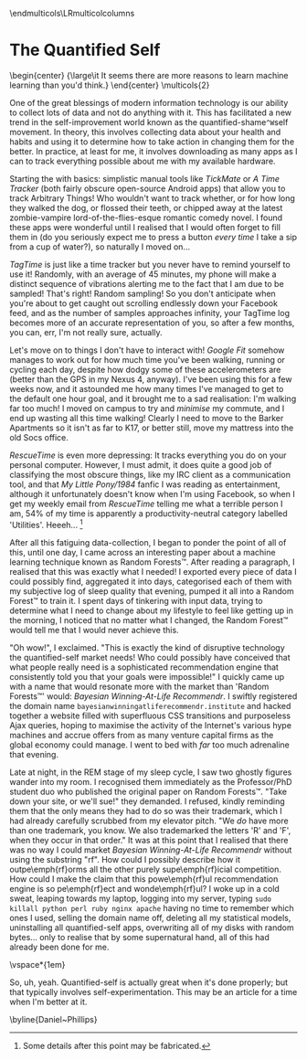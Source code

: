 \endmulticols\LRmulticolcolumns

The Quantified Self
===================

\begin{center}
{\large\it It seems there are more reasons to learn machine learning
  than you'd think.}
\end{center}
\multicols{2}

One of the great blessings of modern information technology is our ability to collect lots of data and not do anything with it.  This has facilitated a new trend in the self-improvement world known as the quantified-shame`^W`self movement.  In theory, this involves collecting data about your health and habits and using it to determine how to take action in changing them for the better.  In practice, at least for me, it involves downloading as many apps as I can to track everything possible about me with my available hardware.

Starting the with basics: simplistic manual tools like _TickMate_ or _A Time Tracker_ (both fairly obscure open-source Android apps) that allow you to track Arbitrary Things!  Who wouldn't want to track whether, or for how long they walked the dog, or flossed their teeth, or chipped away at the latest zombie-vampire lord-of-the-flies-esque romantic comedy novel.  I found these apps were wonderful until I realised that I would often forget to fill them in (do you seriously expect me to press a button _every time_ I take a sip from a cup of water?), so naturally I moved on...

_TagTime_ is just like a time tracker but you never have to remind yourself to use it! Randomly, with an average of 45 minutes, my phone will make a distinct sequence of vibrations alerting me to the fact that I am due to be sampled!  That's right!  Random sampling!  So you don't anticipate when you're about to get caught out scrolling endlessly down your Facebook feed, and as the number of samples approaches infinity, your TagTime log becomes more of an accurate representation of you, so after a few months, you can, err, I'm not really sure, actually.

Let's move on to things I don't have to interact with!  _Google Fit_ somehow manages to work out for how much time you've been walking, running or cycling each day, despite how dodgy some of these accelerometers are (better than the GPS in my Nexus 4, anyway). I've been using this for a few weeks now, and it astounded me how many times I've managed to get to the default one hour goal, and it brought me to a sad realisation: I'm walking far too much!  I moved on campus to try and _minimise_ my commute, and I end up wasting all this time walking!  Clearly I need to move to the Barker Apartments so it isn't as far to K17, or better still, move my mattress into the old Socs office.

_RescueTime_ is even more depressing: It tracks everything you do on your personal computer.  However, I must admit, it does quite a good job of classifying the most obscure things, like my IRC client as a communication tool, and that _My Little Pony/1984_ fanfic I was reading as entertainment, although it unfortunately doesn't know when I'm using Facebook, so when I get my weekly email from _RescueTime_ telling me what a terrible person I am, 54% of my time is apparently a productivity-neutral category labelled 'Utilities'.  Heeeh... [^1]

After all this fatiguing data-collection, I began to ponder the point of all of this, until one day, I came across an interesting paper about a machine learning technique known as Random Forests™.  After reading a paragraph, I realised that this was exactly what I needed!  I exported every piece of data I could possibly find, aggregated it into days, categorised each of them with my subjective log of sleep quality that evening, pumped it all into a Random Forest™ to train it.  I spent days of tinkering with input data, trying to determine what I need to change about my lifestyle to feel like getting up in the morning, I noticed that no matter what I changed, the Random Forest™ would tell me that I would never achieve this.

"Oh wow!", I exclaimed.  "This is exactly the kind of disruptive technology the quantified-self market needs! Who could possibly have conceived that what people really need is a sophisticated recommendation engine that consistently told you that your goals were impossible!"  I quickly came up with a name that would resonate more with the market than 'Random Forests™' would: _Bayesian Winning-At-Life Recommendr_.  I swiftly registered the domain name `bayesianwinningatliferecommendr.institute` and hacked together a website filled with superfluous CSS transitions and purposeless Ajax queries, hoping to maximise the activity of the Internet's various hype machines and accrue offers from as many venture capital firms as the global economy could manage. I went to bed with _far_ too much adrenaline that evening.

Late at night, in the REM stage of my sleep cycle, I saw two ghostly figures wander into my room.  I recognised them immediately as the Professor/PhD student duo who published the original paper on Random Forests™.  "Take down your site, or we'll sue!" they demanded.  I refused, kindly reminding them that the only means they had to do so was their trademark, which I had already carefully scrubbed from my elevator pitch.  "We _do_ have more than one trademark, you know. We also trademarked the letters 'R' and 'F', when they occur in that order."  It was at this point that I realised that there was no way I could market _Bayesian Winning-At-Life Recommendr_ without using the substring "rf".  How could I possibly describe how it outpe\emph{rf}orms all the other purely supe\emph{rf}icial competition. How could I make the claim that this powe\emph{rf}ul recommendation engine is so pe\emph{rf}ect and wonde\emph{rf}ul?  I woke up in a cold sweat, leaping towards my laptop, logging into my server, typing `sudo killall python perl ruby nginx apache` having no time to remember which ones I used, selling the domain name off, deleting all my statistical models, uninstalling all quantified-self apps, overwriting all of my disks with random bytes... only to realise that by some supernatural hand, all of this had already been done for me.

\vspace*{1em}

So, uh, yeah.  Quantified-self is actually great when it's done properly; but that typically involves self-experimentation.  This may be an article for a time when I'm better at it.

[^1]: Some details after this point may be fabricated.

\byline{Daniel~Phillips}
